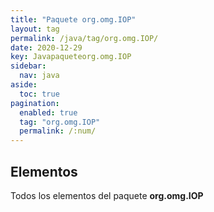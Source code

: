 ```yaml
---
title: "Paquete org.omg.IOP"
layout: tag
permalink: /java/tag/org.omg.IOP/
date: 2020-12-29
key: Javapaqueteorg.omg.IOP
sidebar: 
  nav: java
aside: 
  toc: true
pagination: 
  enabled: true
  tag: "org.omg.IOP"
  permalink: /:num/
---
```


<h2>Elementos</h2>
Todos los elementos del paquete <strong>org.omg.IOP</strong>
